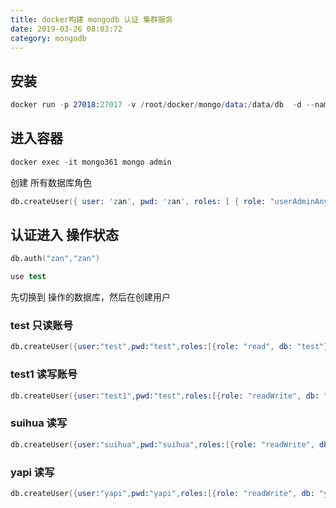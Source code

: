 ```yaml
---
title: docker构建 mongodb 认证 集群服务
date: 2019-03-26 08:03:72
category: mongodb
---
```


## 安装

```s	
docker run -p 27018:27017 -v /root/docker/mongo/data:/data/db  -d --name=mongo361 mongo --bind_ip_all --auth

```

## 进入容器

```s
docker exec -it mongo361 mongo admin
```

创建 所有数据库角色

```s
db.createUser({ user: 'zan', pwd: 'zan', roles: [ { role: "userAdminAnyDatabase", db: "admin" } ] });
```

## 认证进入 操作状态

```s
db.auth("zan","zan")
```

```s
use test
```

先切换到 操作的数据库，然后在创建用户

### test 只读账号

```s
db.createUser({user:"test",pwd:"test",roles:[{role: "read", db: "test"}]})
```

### test1 读写账号

```s
db.createUser({user:"test1",pwd:"test",roles:[{role: "readWrite", db: "test"}]})
```

### suihua 读写

```s
db.createUser({user:"suihua",pwd:"suihua",roles:[{role: "readWrite", db: "suihua"}]})
```

### yapi 读写

```s
db.createUser({user:"yapi",pwd:"yapi",roles:[{role: "readWrite", db: "yapi"}]})
```
